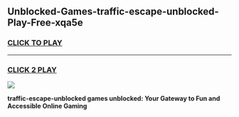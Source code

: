 
## Unblocked-Games-traffic-escape-unblocked-Play-Free-xqa5e
<h3>
<a href="https://premium76.site?title=traffic-escape-unblocked&ref=21A">CLICK TO PLAY</a></h3>
<hr>

<h3>
<a href="https://premium76.site?title=traffic-escape-unblocked&ref=21A">CLICK 2 PLAY</a>
  
</h3>

<a href="https://premium76.site?title=traffic-escape-unblocked&ref=21A"><img src="https://clearcache.store/games.png"></a>


**traffic-escape-unblocked games unblocked: Your Gateway to Fun and Accessible Online Gaming**
